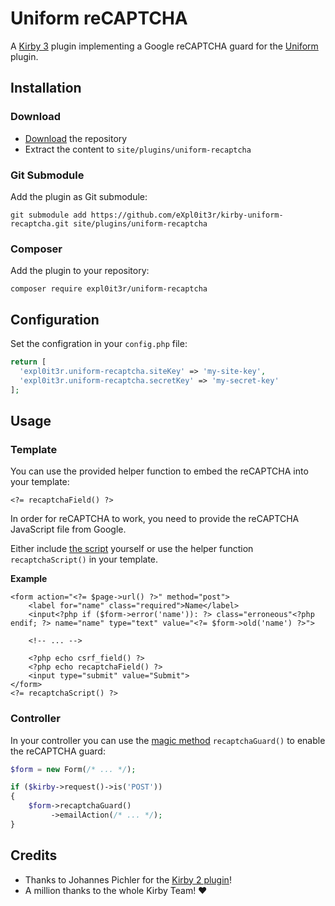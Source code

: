 # Uniform reCAPTCHA

A [Kirby 3](https://getkirby.com/) plugin implementing a Google reCAPTCHA guard for the [Uniform](https://github.com/mzur/kirby-uniform) plugin.

## Installation

### Download

- [Download](/archive/master.zip) the repository
- Extract the content to `site/plugins/uniform-recaptcha`

### Git Submodule

Add the plugin as Git submodule:

```
git submodule add https://github.com/eXpl0it3r/kirby-uniform-recaptcha.git site/plugins/uniform-recaptcha
```

### Composer

Add the plugin to your repository:

```
composer require expl0it3r/uniform-recaptcha
```

## Configuration

Set the configration in your `config.php` file:

```php
return [
  'expl0it3r.uniform-recaptcha.siteKey' => 'my-site-key',
  'expl0it3r.uniform-recaptcha.secretKey' => 'my-secret-key'
];
```

## Usage

### Template

You can use the provided helper function to embed the reCAPTCHA into your template:

```html+php
<?= recaptchaField() ?>
```

In order for reCAPTCHA to work, you need to provide the reCAPTCHA JavaScript file from Google.

Either include [the script](https://www.google.com/recaptcha/api.js) yourself or use the helper function `recaptchaScript()` in your template.

**Example**

```html+php
<form action="<?= $page->url() ?>" method="post">
    <label for="name" class="required">Name</label>
    <input<?php if ($form->error('name')): ?> class="erroneous"<?php endif; ?> name="name" type="text" value="<?= $form->old('name') ?>">

    <!-- ... -->

    <?php echo csrf_field() ?>
    <?php echo recaptchaField() ?>
    <input type="submit" value="Submit">
</form>
<?= recaptchaScript() ?>
```

### Controller

In your controller you can use the [magic method](https://kirby-uniform.readthedocs.io/en/latest/guards/guards/#magic-methods) `recaptchaGuard()` to enable the reCAPTCHA guard:

```php
$form = new Form(/* ... */);

if ($kirby->request()->is('POST'))
{
    $form->recaptchaGuard()
         ->emailAction(/* ... */);
}
```

## Credits

- Thanks to Johannes Pichler for the [Kirby 2 plugin](https://github.com/fetzi/kirby-uniform-recaptcha)!
- A million thanks to the whole Kirby Team! ❤
